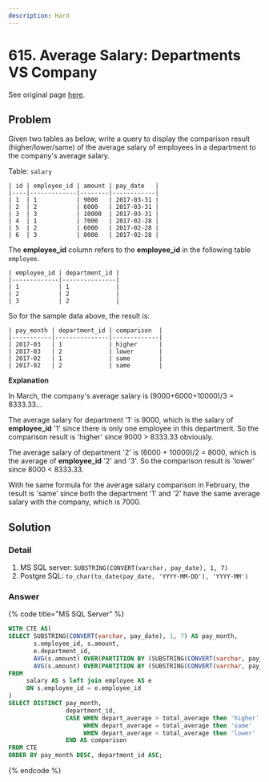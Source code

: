 ```yaml
---
description: Hard
---
```


# 615. Average Salary: Departments VS Company

See original page [here](https://leetcode.com/problems/average-salary-departments-vs-company/).

## Problem

Given two tables as below, write a query to display the comparison result \(higher/lower/same\) of the average salary of employees in a department to the company's average salary.

 Table: `salary`

```text
| id | employee_id | amount | pay_date   |
|----|-------------|--------|------------|
| 1  | 1           | 9000   | 2017-03-31 |
| 2  | 2           | 6000   | 2017-03-31 |
| 3  | 3           | 10000  | 2017-03-31 |
| 4  | 1           | 7000   | 2017-02-28 |
| 5  | 2           | 6000   | 2017-02-28 |
| 6  | 3           | 8000   | 2017-02-28 |
```

 The **employee\_id** column refers to the **employee\_id** in the following table `employee`.

```text
| employee_id | department_id |
|-------------|---------------|
| 1           | 1             |
| 2           | 2             |
| 3           | 2             |
```

 So for the sample data above, the result is:

```text
| pay_month | department_id | comparison  |
|-----------|---------------|-------------|
| 2017-03   | 1             | higher      |
| 2017-03   | 2             | lower       |
| 2017-02   | 1             | same        |
| 2017-02   | 2             | same        |
```

 **Explanation**

 In March, the company's average salary is \(9000+6000+10000\)/3 = 8333.33...

 The average salary for department '1' is 9000, which is the salary of **employee\_id** '1' since there is only one employee in this department. So the comparison result is 'higher' since 9000 &gt; 8333.33 obviously.

 The average salary of department '2' is \(6000 + 10000\)/2 = 8000, which is the average of **employee\_id** '2' and '3'. So the comparison result is 'lower' since 8000 &lt; 8333.33.

 With he same formula for the average salary comparison in February, the result is 'same' since both the department '1' and '2' have the same average salary with the company, which is 7000.

## Solution

### Detail

1. MS SQL server: `SUBSTRING(CONVERT(varchar, pay_date), 1, 7)` 
2. Postgre SQL: `to_char(to_date(pay_date, 'YYYY-MM-DD'), 'YYYY-MM')`

### Answer

{% code title="MS SQL Server" %}
```sql
WITH CTE AS(
SELECT SUBSTRING(CONVERT(varchar, pay_date), 1, 7) AS pay_month,
       s.employee_id, s.amount,
       e.department_id,
       AVG(s.amount) OVER(PARTITION BY (SUBSTRING(CONVERT(varchar, pay_date), 1, 7))) AS total_average,
       AVG(s.amount) OVER(PARTITION BY (SUBSTRING(CONVERT(varchar, pay_date), 1, 7)), e.department_id) AS depart_average
FROM 
     salary AS s left join employee AS e
     ON s.employee_id = e.employee_id
)
SELECT DISTINCT pay_month, 
                department_id, 
                CASE WHEN depart_average > total_average then 'higher'
                     WHEN depart_average = total_average then 'same'
                     WHEN depart_average < total_average then 'lower'
                END AS comparison
FROM CTE
ORDER BY pay_month DESC, department_id ASC;
```
{% endcode %}


